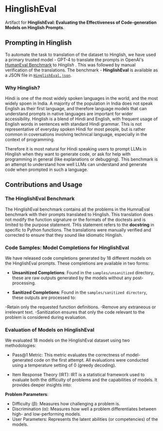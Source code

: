# HinglishEval
Artifact for **HinglishEval: Evaluating the Effectiveness of Code-generation Models on Hinglish Prompts**.

## Prompting in Hinglish
To automate the task to translation of the dataset to Hinglish, we have used a primary trusted model - GPT-4 to translate the prompts in OpenAI's [HumanEval Benchmark](https://github.com/openai/human-eval) to _Hinglish_ . This was followed by manual verification of the translations. The benchmark - __HinglishEval__ is available as a JSON file in [`HinglishEval.json`](https://github.com/mrigankpawagi/HinglishEval/blob/main/HinglishEval.json).

### Why Hinglish?
Hindi is one of the most widely spoken languages in the world, and the most widely spoen in India. A majority of the population in India does not speak English as their first language, and therefore language models that can understand prompts in native languages are important for wider accessibility. Hinglish is a blend of Hindi and English, with frequent usage of English words in sentences with standard Hindi grammar. This is not representative of everyday spoken Hindi for most people, but is rather common in coversations involving technical language, especially in the context of programming.

Therefore it is most natural for Hindi speaking users to prompt LLMs in Hinglish when they want to generate code, or ask for help with programming in general (like explanations or debugging). This benchmark is an attempt to understand how well LLMs can understand and generate code when prompted in such a language.

## Contributions and Usage

### The HinglishEval Benchmark

The HinglishEval benchmark contains all the problems in the HumnaEval benchmark with their prompts translated to Hinglish. This translation does not modify the function signature or the formats of the doctests and is limited to the purpose statement. THis statement refers to the __docstring__ in specific to Python functions. The translations were manually verified and corrected to ensure that they sound like idiomatic Hinglish. 

### Code Samples: Model Completions for HinglishEval
We have released code completions generated by 18 different models on the HinglishEval prompts. These completions are available in two forms:

- **Unsanitized Completions**: Found in the `samples/unsanitized` directory, these are raw outputs generated by the models without any post-processing.

- **Sanitized Completions**: Found in the `samples/sanitized directory`, these outputs are processed to:

 -Retain only the requested function definitions.
 -Remove any extraneous or irrelevant text.
 -Sanitization ensures that only the code relevant to the problem is considered during evaluation.

### Evaluation of Models on HinglishEval
We evaluated 18 models on the HinglishEval dataset using two methodologies:

- Pass@1 Metric:
This metric evaluates the correctness of model-generated code on the first attempt. All evaluations were conducted using a temperature setting of 0 (greedy decoding).

- Item Response Theory (IRT):
IRT is a statistical framework used to evaluate both the difficulty of problems and the capabilities of models. It provides deeper insights into:

**Problem Parameters**:
- Difficulty (β): Measures how challenging a problem is.
- Discrimination (α): Measures how well a problem differentiates between high- and low-performing models.
- User Parameters:
Represents the latent abilities (or competencies) of the models.